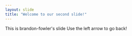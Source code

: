 ```yaml
---
layout: slide
title: "Welcome to our second slide!"
---
```


This is brandon-fowler's slide
Use the left arrow to go back!
